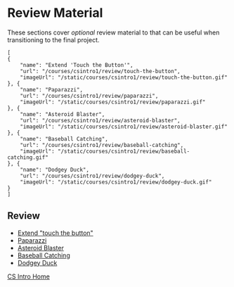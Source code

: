 # Review Material

These sections cover *optional* review material to that can be useful when transitioning to the final project.

```codecard
[
{
    "name": "Extend 'Touch the Button'",
    "url": "/courses/csintro1/review/touch-the-button",
    "imageUrl": "/static/courses/csintro1/review/touch-the-button.gif"
}, {
    "name": "Paparazzi",
    "url": "/courses/csintro1/review/paparazzi",
    "imageUrl": "/static/courses/csintro1/review/paparazzi.gif"
}, {
    "name": "Asteroid Blaster",
    "url": "/courses/csintro1/review/asteroid-blaster",
    "imageUrl": "/static/courses/csintro1/review/asteroid-blaster.gif"
}, {
    "name": "Baseball Catching",
    "url": "/courses/csintro1/review/baseball-catching",
    "imageUrl": "/static/courses/csintro1/review/baseball-catching.gif"
}, {
    "name": "Dodgey Duck",
    "url": "/courses/csintro1/review/dodgey-duck",
    "imageUrl": "/static/courses/csintro1/review/dodgey-duck.gif"
}
]
```

## Review

* [Extend "touch the button"](/courses/csintro1/review/touch-the-button)
* [Paparazzi](/courses/csintro1/review/paparazzi)
* [Asteroid Blaster](/courses/csintro1/review/asteroid-blaster)
* [Baseball Catching](/courses/csintro1/review/baseball-catching)
* [Dodgey Duck](/courses/csintro1/review/dodgey-duck)

[CS Intro Home](/courses/csintro1)
